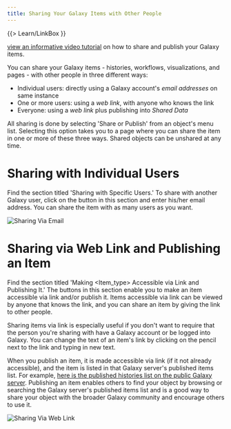 ```yaml
---
title: Sharing Your Galaxy Items with Other People 
---
```

{{> Learn/LinkBox }}

[view an informative video tutorial]([http://vimeo.com/galaxyproject/sharepublish) on how to share and publish your Galaxy items.

You can share your Galaxy items - histories, workflows, visualizations, and pages - with other people in three different ways:

* Individual users: directly using a Galaxy account's *email addresses* on same instance
* One or more users: using a *web link*, with anyone who knows the link
* Everyone: using a *web link* plus publishing into *Shared Data*

All sharing is done by selecting 'Share or Publish' from an object's menu list. Selecting this option takes you to a page where you can share the item in one or more of these three ways. Shared objects can be unshared at any time.

# Sharing with Individual Users

Find the section titled 'Sharing with Specific Users.' To share with another Galaxy user, click on the button in this section and enter his/her email address. You can share the item with as many users as you want.

![Sharing Via Email](/src/learn/share/sharing-via-email.png)

# Sharing via Web Link and Publishing an Item

Find the section titled 'Making <Item_type> Accessible via Link and Publishing It.' The buttons in this section enable you to make an item accessible via link and/or publish it. Items accessible via link can be viewed by anyone that knows the link, and you can share an item by giving the link to other people.

Sharing items via link is especially useful if you don't want to require that the person you're sharing with have a Galaxy account or be logged into Galaxy. You can change the text of an item's link by clicking on the pencil next to the link and typing in new text.

When you publish an item, it is made accessible via link (if it not already accessible), and the item is listed in that Galaxy server's published items list. For example, [here is the published histories list on the public Galaxy server](http://usegalaxy.org/history/list_published). Publishing an item enables others to find your object by browsing or searching the Galaxy server's published items list and is a good way to share your object with the broader Galaxy community and encourage others to use it.

![Sharing Via Web Link](/src/learn/share/sharing-via-link.png)
